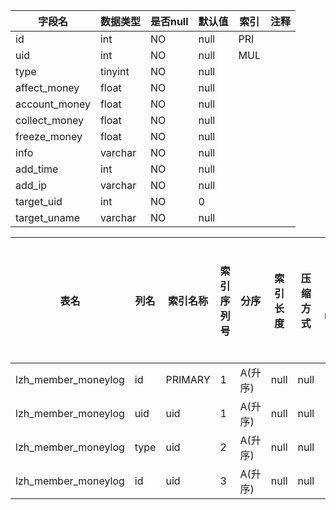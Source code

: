 |字段名|数据类型|是否null|默认值|索引|注释|
|------|--------|--------|------|----|----|
|id|int|NO|null|PRI||
|uid|int|NO|null|MUL||
|type|tinyint|NO|null|||
|affect_money|float|NO|null|||
|account_money|float|NO|null|||
|collect_money|float|NO|null|||
|freeze_money|float|NO|null|||
|info|varchar|NO|null|||
|add_time|int|NO|null|||
|add_ip|varchar|NO|null|||
|target_uid|int|NO|0|||
|target_uname|varchar|NO|null|||



|表名|列名|索引名称|索引序列号|分序|索引长度|压缩方式|是否null|是否重复|唯一值数目估计值|索引方法|列中描述索引信息|索引注释|
|----|----|--------|----------|----|--------|--------|--------|--------|----------------|--------|----------------|--------|
|lzh_member_moneylog|id|PRIMARY|1|A(升序)|null|null||NO|479834|BTREE|||
|lzh_member_moneylog|uid|uid|1|A(升序)|null|null||YES|26657|BTREE|||
|lzh_member_moneylog|type|uid|2|A(升序)|null|null||YES|68547|BTREE|||
|lzh_member_moneylog|id|uid|3|A(升序)|null|null||YES|479834|BTREE|||
